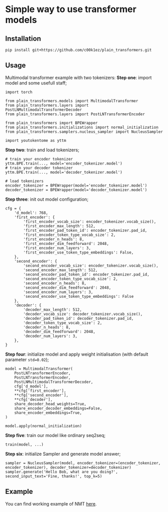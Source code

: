 # Simple way to use transformer models
## Installation
```pip install git+https://github.com/c00k1ez/plain_transformers.git```

## Usage
Multimodal transformer example with two tokenizers:
**Step one**: import model and some usefull staff;
```
import torch

from plain_transformers.models import MultimodalTransformer
from plain_transformers.layers import PostLNMultimodalTransformerDecoder
from plain_transformers.layers import PostLNTransformerEncoder

from plain_transformers import BPEWrapper
from plain_transformers.initializations import normal_initialization
from plain_transformers.samplers.nucleus_sampler import NucleusSampler

import youtokentome as yttm
```
**Step two**: train and load tokenizers;
```
# train your encoder tokenizer
yttm.BPE.train(..., model='encoder_tokenizer.model')
# train your decoder tokenizer
yttm.BPE.train(..., model='decoder_tokenizer.model')

# load tokenizers
encoder_tokenizer = BPEWrapper(model='encoder_tokenizer.model')
decoder_tokenizer = BPEWrapper(model='decoder_tokenizer.model')
```
**Step three**: init out model configuration;
```
cfg = {
    'd_model': 768,
    'first_encoder': {
        'first_encoder_vocab_size': encoder_tokenizer.vocab_size(),
        'first_encoder_max_length': 512,
        'first_encoder_pad_token_id': encoder_tokenizer.pad_id,
        'first_encoder_token_type_vocab_size': 2,
        'first_encoder_n_heads': 8,
        'first_encoder_dim_feedforward': 2048,
        'first_encoder_num_layers': 3,
        'first_encoder_use_token_type_embeddings': False,
    },
    'second_encoder': {
        'second_encoder_vocab_size': encoder_tokenizer.vocab_size(),
        'second_encoder_max_length': 512,
        'second_encoder_pad_token_id': encoder_tokenizer.pad_id,
        'second_encoder_token_type_vocab_size': 2,
        'second_encoder_n_heads': 8,
        'second_encoder_dim_feedforward': 2048,
        'second_encoder_num_layers': 3,
        'second_encoder_use_token_type_embeddings': False
    },
    'decoder': {
        'decoder_max_length': 512,
        'decoder_vocab_size': decoder_tokenizer.vocab_size(),
        'decoder_pad_token_id': decoder_tokenizer.pad_id,
        'decoder_token_type_vocab_size': 2,
        'decoder_n_heads': 8,
        'decoder_dim_feedforward': 2048,
        'decoder_num_layers': 3,
    },
}
```
**Step four**: initialize model and apply weight initialisation (with default parameter ```std=0.02```);
```
model = MultimodalTransformer(
    PostLNTransformerEncoder,
    PostLNTransformerEncoder,
    PostLNMultimodalTransformerDecoder,
    cfg['d_model'],
    **cfg['first_encoder'],
    **cfg['second_encoder'],
    **cfg['decoder'],
    share_decoder_head_weights=True,
    share_encoder_decoder_embeddings=False,
    share_encoder_embeddings=True,
)

model.apply(normal_initialization)
```
**Step five**: train our model like ordinary seq2seq;
```
train(model, ...)
```
**Step six**: initialize Sampler and generate model answer;
```
sampler = NucleusSampler(model, encoder_tokenizer=(encoder_tokenizer, encoder_tokenizer), decoder_tokenizer=decoder_tokenizer)
sampler.generate('Hello Bob, what are you doing?', second_input_text='Fine, thanks!', top_k=5)
```
## Example
You can find working example of NMT [here](https://colab.research.google.com/drive/1WA_CcmDD-O51foBvSOMKT4sZD-zuzQwA?usp=sharing).